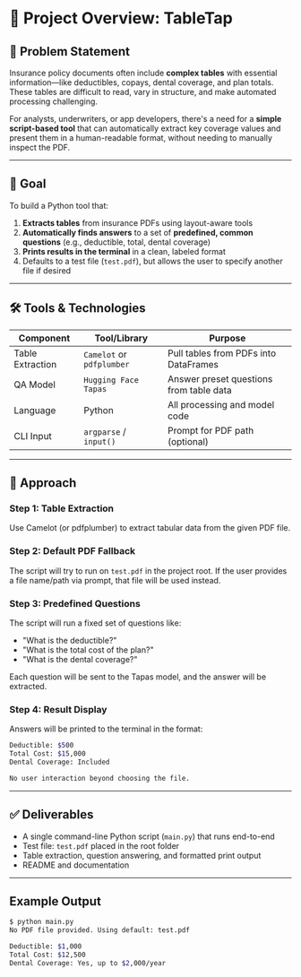 # 📄 Project Overview: TableTap

## 🧩 Problem Statement  
Insurance policy documents often include **complex tables** with essential information—like deductibles, copays, dental coverage, and plan totals. These tables are difficult to read, vary in structure, and make automated processing challenging.

For analysts, underwriters, or app developers, there's a need for a **simple script-based tool** that can automatically extract key coverage values and present them in a human-readable format, without needing to manually inspect the PDF.

---

## 🎯 Goal  
To build a Python tool that:
1. **Extracts tables** from insurance PDFs using layout-aware tools  
2. **Automatically finds answers** to a set of **predefined, common questions** (e.g., deductible, total, dental coverage)  
3. **Prints results in the terminal** in a clean, labeled format  
4. Defaults to a test file (`test.pdf`), but allows the user to specify another file if desired

---

## 🛠️ Tools & Technologies

| Component           | Tool/Library                         | Purpose                             |
|---------------------|--------------------------------------|-------------------------------------|
| Table Extraction    | `Camelot` or `pdfplumber`            | Pull tables from PDFs into DataFrames  
| QA Model            | `Hugging Face Tapas`                 | Answer preset questions from table data  
| Language            | Python                               | All processing and model code  
| CLI Input           | `argparse` / `input()`               | Prompt for PDF path (optional)  

---

## 🧭 Approach

### Step 1: Table Extraction  
Use Camelot (or pdfplumber) to extract tabular data from the given PDF file.

### Step 2: Default PDF Fallback  
The script will try to run on `test.pdf` in the project root. If the user provides a file name/path via prompt, that file will be used instead.

### Step 3: Predefined Questions  
The script will run a fixed set of questions like:
- "What is the deductible?"
- "What is the total cost of the plan?"
- "What is the dental coverage?"

Each question will be sent to the Tapas model, and the answer will be extracted.

### Step 4: Result Display  
Answers will be printed to the terminal in the format:

```bash
Deductible: $500
Total Cost: $15,000
Dental Coverage: Included

No user interaction beyond choosing the file.
```
---

## ✅ Deliverables
- A single command-line Python script (`main.py`) that runs end-to-end  
- Test file: `test.pdf` placed in the root folder  
- Table extraction, question answering, and formatted print output  
- README and documentation

---

## Example Output

```bash
$ python main.py
No PDF file provided. Using default: test.pdf

Deductible: $1,000  
Total Cost: $12,500  
Dental Coverage: Yes, up to $2,000/year 
```